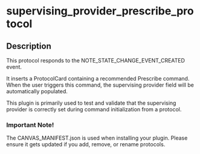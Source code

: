 supervising_provider_prescribe_protocol
=======================================

## Description

This protocol responds to the NOTE_STATE_CHANGE_EVENT_CREATED event.

It inserts a ProtocolCard containing a recommended Prescribe command. When the user triggers
this command, the supervising provider field will be automatically populated.

This plugin is primarily used to test and validate that the supervising provider is correctly
set during command initialization from a protocol.

### Important Note!

The CANVAS_MANIFEST.json is used when installing your plugin. Please ensure it
gets updated if you add, remove, or rename protocols.
